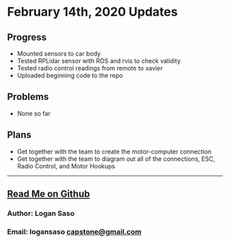 # February 14th, 2020 Updates

## Progress

* Mounted sensors to car body
* Tested RPLidar sensor with ROS and rvis to check validity
* Tested radio control readings from remote to xavier
* Uploaded beginning code to the repo

## Problems

* None so far

## Plans

* Get together with the team to create the motor-computer connection
* Get together with the team to diagram out all of the connections, ESC, Radio Control, and Motor Hookups

----
## [Read Me on Github](https://github.com/loganintech/self-driving/blob/master/weekly-blogs/logan/02-14-2020.md)

### Author: Logan Saso
### Email: logansaso capstone@gmail.com
